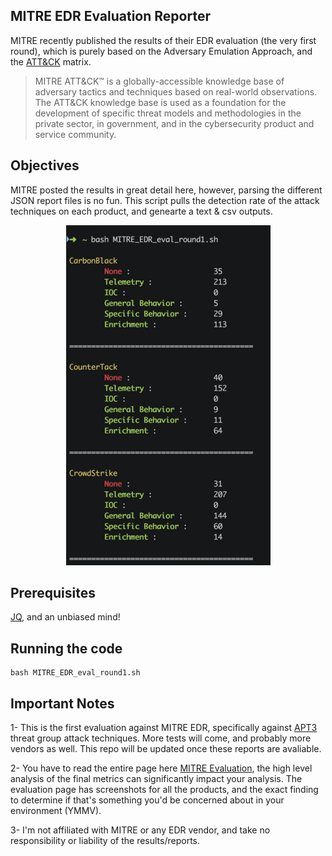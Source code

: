 ## MITRE EDR Evaluation Reporter

MITRE recently published the results of their EDR evaluation (the very first round), which is purely based on the Adversary Emulation Approach, and the [ATT&CK](https://attack.mitre.org/) matrix. 

> MITRE ATT&CK™ is a globally-accessible knowledge base of adversary tactics and techniques based on real-world observations. The ATT&CK knowledge base is used as a foundation for the development of specific threat models and methodologies in the private sector, in government, and in the cybersecurity product and service community.

## Objectives

MITRE posted the results in great detail here, however, parsing the different JSON report files is no fun. This script pulls the detection rate of the attack techniques on each product, and genearte a text & csv outputs.

<p align="center">
  <img src="https://github.com/zshehri/MITRE_EDR_Eval/raw/master/output.png">
</p>

## Prerequisites

[JQ](https://stedolan.github.io/jq/), and an unbiased mind!

## Running the code

```
bash MITRE_EDR_eval_round1.sh
```

## Important Notes

1- This is the first evaluation against MITRE EDR, specifically against [APT3](https://attack.mitre.org/groups/G0022/) threat group attack techniques. More tests will come, and probably more vendors as well. This repo will be updated once these reports are avaliable.

2- You have to read the entire page here [MITRE Evaluation](https://attackevals.mitre.org/evaluations.html), the high level analysis of the final metrics can significantly impact your analysis. The evaluation page has screenshots for all the products, and the exact finding to determine if that's something you'd be concerned about in your environment (YMMV).

3- I'm not affiliated with MITRE or any EDR vendor, and take no responsibility or liability of the results/reports.
